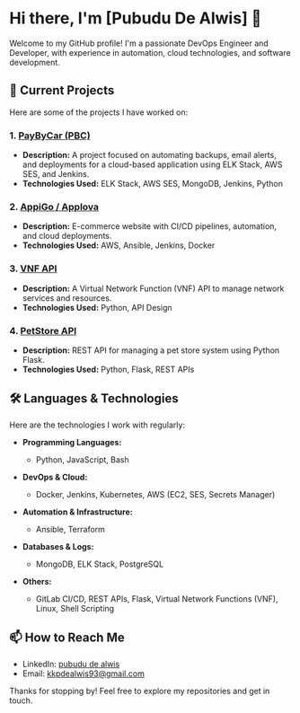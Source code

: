 

# Hi there, I'm [Pubudu De Alwis] 👋

Welcome to my GitHub profile! I'm a passionate DevOps Engineer and Developer, with experience in automation, cloud technologies, and software development.

## 🚀 Current Projects
Here are some of the projects I have worked on:

### 1. [PayByCar (PBC)](https://github.com/your-repository-link)
   - **Description:** A project focused on automating backups, email alerts, and deployments for a cloud-based application using ELK Stack, AWS SES, and Jenkins.
   - **Technologies Used:** ELK Stack, AWS SES, MongoDB, Jenkins, Python

### 2. [AppiGo / Applova](https://github.com/your-repository-link)
   - **Description:** E-commerce website with CI/CD pipelines, automation, and cloud deployments.
   - **Technologies Used:** AWS, Ansible, Jenkins, Docker

### 3. [VNF API](https://github.com/your-repository-link)
   - **Description:** A Virtual Network Function (VNF) API to manage network services and resources.
   - **Technologies Used:** Python, API Design

### 4. [PetStore API](https://github.com/your-repository-link)
   - **Description:** REST API for managing a pet store system using Python Flask.
   - **Technologies Used:** Python, Flask, REST APIs

## 🛠️ Languages & Technologies
Here are the technologies I work with regularly:

- **Programming Languages:**  
   - Python, JavaScript, Bash

- **DevOps & Cloud:**  
   - Docker, Jenkins, Kubernetes, AWS (EC2, SES, Secrets Manager)

- **Automation & Infrastructure:**  
   - Ansible, Terraform

- **Databases & Logs:**  
   - MongoDB, ELK Stack, PostgreSQL

- **Others:**  
   - GitLab CI/CD, REST APIs, Flask, Virtual Network Functions (VNF), Linux, Shell Scripting

## 📫 How to Reach Me
- LinkedIn: [pubudu de alwis](https://www.linkedin.com/in/pubudu-de-alwis-40ba44122/)
- Email: [kkpdealwis93@gmail.com](mailto:kkpdealwis93@gmail.com)

Thanks for stopping by! Feel free to explore my repositories and get in touch.
